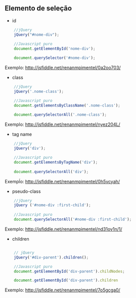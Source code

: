 ## Elemento de seleção

-  id
	
```javascript
	//jQuery
	jQuery("#nome-div");
	
	//Javascript puro
	document.getElementById('nome-div');

	document.querySelector('#nome-div');
```
Exemplo: http://jsfiddle.net/renanmpimentel/0a2oo703/

- class
```javascript
	//jQuery
	jQuery('.nome-class');

	//Javascript puro
	document.getElementsByClassName('.nome-class'); 	
	
	document.querySelectorAll('.nome-class');
```
Exemplo: http://jsfiddle.net/renanmpimentel/nyez204L/

- tag name
```javascript
	//jQuery
	jQuery('div');

	//Javascript puro
	document.getElementsByTagName('div'); 
	
	document.querySelectorAll('div');
```

Exempĺo:  http://jsfiddle.net/renanmpimentel/0h5vcyah/

- pseudo-class

```javascript
	//jQuery
	jQuery ('#nome-div :first-child');
	
	//Javascript puro
	document.querySelectorAll('#nome-div :first-child');
```

Exemplo: http://jsfiddle.net/renanmpimentel/nd31ov1n/1/

- children

```javascript

	// jQuery
	jQuery('#div-parent').children();

	//Javascript puro
	document.getElementById('div-parent').childNodes;

	document.getElementById('div-parent').children
```

Exemplo: http://jsfiddle.net/renanmpimentel/7o5gcga0/